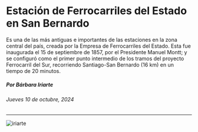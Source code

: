 # Estación de Ferrocarriles del Estado en San Bernardo

Es una de las más antiguas e importantes de las estaciones en la zona central del país, creada por la Empresa de Ferrocarriles del Estado. Esta fue inaugurada el 15 de septiembre de 1857, por el Presidente Manuel Montt; y se configuró como el primer punto intermedio de los tramos del proyecto Ferrocarril del Sur, recorriendo Santiago-San Bernardo (16 km) en un tiempo de 20 minutos. 

##### Por Bárbara Iriarte

###### Jueves 10 de octubre, 2024

- - - - -

![iriarte](https://github.com/user-attachments/assets/7e3a4c0d-4efb-4364-b8c9-497a99cb8deb)
